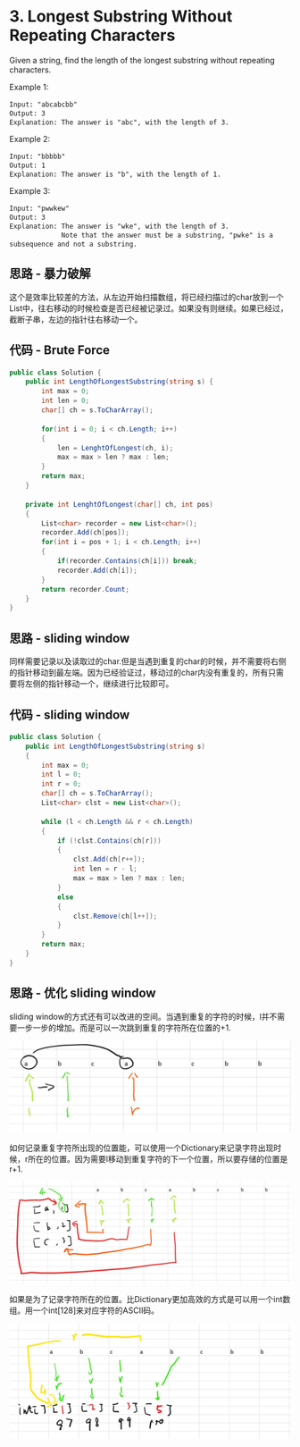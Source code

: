 # 3. Longest Substring Without Repeating Characters

Given a string, find the length of the longest substring without repeating characters.

Example 1:

```text
Input: "abcabcbb"
Output: 3
Explanation: The answer is "abc", with the length of 3.
```

Example 2:

```text
Input: "bbbbb"
Output: 1
Explanation: The answer is "b", with the length of 1.
```

Example 3:

```text
Input: "pwwkew"
Output: 3
Explanation: The answer is "wke", with the length of 3. 
             Note that the answer must be a substring, "pwke" is a subsequence and not a substring.
```

## 思路 - 暴力破解

这个是效率比较差的方法，从左边开始扫描数组，将已经扫描过的char放到一个List中，往右移动的时候检查是否已经被记录过。如果没有则继续。如果已经过，截断子串，左边的指针往右移动一个。

## 代码 - Brute Force

```csharp
public class Solution {
    public int LengthOfLongestSubstring(string s) {
        int max = 0;
        int len = 0;
        char[] ch = s.ToCharArray();

        for(int i = 0; i < ch.Length; i++)
        {
            len = LenghtOfLongest(ch, i);
            max = max > len ? max : len;
        }
        return max;
    }

    private int LenghtOfLongest(char[] ch, int pos)
    {
        List<char> recorder = new List<char>();
        recorder.Add(ch[pos]);
        for(int i = pos + 1; i < ch.Length; i++)
        {
            if(recorder.Contains(ch[i])) break;
            recorder.Add(ch[i]);
        }
        return recorder.Count;
    }
}
```

## 思路 - sliding window

同样需要记录以及读取过的char.但是当遇到重复的char的时候，并不需要将右侧的指针移动到最左端。因为已经验证过，移动过的char内没有重复的，所有只需要将左侧的指针移动一个，继续进行比较即可。

## 代码 - sliding window

```csharp
public class Solution {
    public int LengthOfLongestSubstring(string s)
    {
        int max = 0;
        int l = 0;
        int r = 0;
        char[] ch = s.ToCharArray();
        List<char> clst = new List<char>();

        while (l < ch.Length && r < ch.Length)
        {
            if (!clst.Contains(ch[r]))
            {
                clst.Add(ch[r++]);
                int len = r - l;
                max = max > len ? max : len;
            }
            else
            {
                clst.Remove(ch[l++]);
            }
        }
        return max;
    }
}
```

## 思路 - 优化 sliding window

sliding window的方式还有可以改进的空间。当遇到重复的字符的时候，l并不需要一步一步的增加。而是可以一次跳到重复的字符所在位置的+1.

![img](image/1.jpg)

如何记录重复字符所出现的位置能，可以使用一个Dictionary来记录字符出现时候，r所在的位置。因为需要l移动到重复字符的下一个位置，所以要存储的位置是r+1.

![img](image/2.jpg)

如果是为了记录字符所在的位置。比Dictionary更加高效的方式是可以用一个int数组。用一个int[128]来对应字符的ASCII码。

![img](image/3.jpg)

